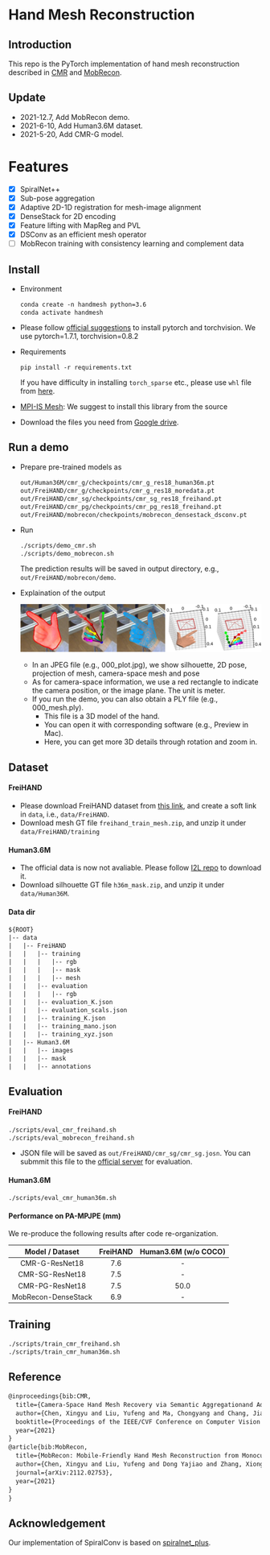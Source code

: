 
# Hand Mesh Reconstruction


## Introduction
This repo is the PyTorch implementation of hand mesh reconstruction described in [CMR](https://arxiv.org/abs/2103.02845) and [MobRecon](https://arxiv.org/abs/2112.02753).

## Update
+ 2021-12.7, Add MobRecon demo.
+ 2021-6-10, Add Human3.6M dataset.
+ 2021-5-20, Add CMR-G model.

# Features
- [x] SpiralNet++
- [x] Sub-pose aggregation
- [x] Adaptive 2D-1D registration for mesh-image alignment
- [x] DenseStack for 2D encoding
- [x] Feature lifting with MapReg and PVL
- [x] DSConv as an efficient mesh operator
- [ ] MobRecon training with consistency learning and complement data

## Install 
+ Environment
    ```
    conda create -n handmesh python=3.6
    conda activate handmesh
    ```
+ Please follow [official suggestions](https://pytorch.org/) to install pytorch and torchvision. We use pytorch=1.7.1, torchvision=0.8.2
+ Requirements
    ```
    pip install -r requirements.txt
    ```
  If you have difficulty in installing `torch_sparse` etc., please use `whl` file from [here](https://pytorch-geometric.com/whl/).
+ [MPI-IS Mesh](https://github.com/MPI-IS/mesh): We suggest to install this library from the source 

+ Download the files you need from [Google drive](https://drive.google.com/drive/folders/1MIE0Jo01blG6RWo2trQbXlQ92tMOaLx_?usp=sharing).

## Run a demo
+ Prepare pre-trained models as
  ```
  out/Human36M/cmr_g/checkpoints/cmr_g_res18_human36m.pt
  out/FreiHAND/cmr_g/checkpoints/cmr_g_res18_moredata.pt
  out/FreiHAND/cmr_sg/checkpoints/cmr_sg_res18_freihand.pt
  out/FreiHAND/cmr_pg/checkpoints/cmr_pg_res18_freihand.pt  
  out/FreiHAND/mobrecon/checkpoints/mobrecon_densestack_dsconv.pt  
  ``` 
+ Run
  ```
  ./scripts/demo_cmr.sh
  ./scripts/demo_mobrecon.sh
  ```
  The prediction results will be saved in output directory, e.g., `out/FreiHAND/mobrecon/demo`.

+  Explaination of the output

    <p align="middle">  
    <img src="./images/2299_plot.jpg">  
    </p> 

    + In an JPEG file (e.g., 000_plot.jpg), we show silhouette, 2D pose, projection of mesh, camera-space mesh and pose
    + As for camera-space information, we use a red rectangle to indicate the camera position, or the image plane. The unit is meter.
    + If you run the demo, you can also obtain a PLY file (e.g., 000_mesh.ply). 
        + This file is a 3D model of the hand.
        + You can open it with corresponding software (e.g., Preview in Mac).
        + Here, you can get more 3D details through rotation and zoom in.

## Dataset
#### FreiHAND
+ Please download FreiHAND dataset from [this link](https://lmb.informatik.uni-freiburg.de/projects/freihand/), and create a soft link in `data`, i.e., `data/FreiHAND`.
+ Download mesh GT file `freihand_train_mesh.zip`, and unzip it under `data/FreiHAND/training`
#### Human3.6M
+ The official data is now not avaliable. Please follow [I2L repo](https://github.com/mks0601/I2L-MeshNet_RELEASE) to download it.
+ Download silhouette GT file `h36m_mask.zip`, and unzip it under `data/Human36M`.
#### Data dir
```  
${ROOT}  
|-- data  
|   |-- FreiHAND
|   |   |-- training
|   |   |   |-- rgb
|   |   |   |-- mask
|   |   |   |-- mesh
|   |   |-- evaluation
|   |   |   |-- rgb
|   |   |-- evaluation_K.json
|   |   |-- evaluation_scals.json
|   |   |-- training_K.json
|   |   |-- training_mano.json
|   |   |-- training_xyz.json
|   |-- Human3.6M
|   |   |-- images
|   |   |-- mask
|   |   |-- annotations
```  

## Evaluation
#### FreiHAND
```
./scripts/eval_cmr_freihand.sh
./scripts/eval_mobrecon_freihand.sh
```
+ JSON file will be saved as `out/FreiHAND/cmr_sg/cmr_sg.josn`. You can submmit this file to the [official server](https://competitions.codalab.org/competitions/21238) for evaluation.

#### Human3.6M
```
./scripts/eval_cmr_human36m.sh
```
#### Performance on PA-MPJPE (mm)
We re-produce the following results after code re-organization.

|  Model / Dataset   | FreiHAND  | Human3.6M (w/o COCO) |
|  :----:  | :----:  |:----:  |
| CMR-G-ResNet18   | 7.6 | - |
| CMR-SG-ResNet18  | 7.5 | - |
| CMR-PG-ResNet18  | 7.5 | 50.0 |
| MobRecon-DenseStack  | 6.9 | - |

## Training
```
./scripts/train_cmr_freihand.sh
./scripts/train_cmr_human36m.sh
```
## Reference
```tex
@inproceedings{bib:CMR,
  title={Camera-Space Hand Mesh Recovery via Semantic Aggregationand Adaptive 2D-1D Registration},
  author={Chen, Xingyu and Liu, Yufeng and Ma, Chongyang and Chang, Jianlong and Wang, Huayan and Chen, Tian and Guo, Xiaoyan and Wan, Pengfei and Zheng, Wen},
  booktitle={Proceedings of the IEEE/CVF Conference on Computer Vision and Pattern Recognition (CVPR)},
  year={2021}
}
@article{bib:MobRecon,
  title={MobRecon: Mobile-Friendly Hand Mesh Reconstruction from Monocular Image},
  author={Chen, Xingyu and Liu, Yufeng and Dong Yajiao and Zhang, Xiong and Ma, Chongyang and Xiong, Yanmin and Zhang, Yuan and Guo, Xiaoyan},
  journal={arXiv:2112.02753},
  year={2021}
}
}
```

## Acknowledgement
Our implementation of SpiralConv is based on [spiralnet_plus](https://github.com/sw-gong/spiralnet_plus?utm_source=catalyzex.com).
